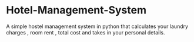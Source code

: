 # Hotel-Management-System
A simple hostel management system in python that calculates your laundry charges , room rent , total cost and takes in your personal details.
